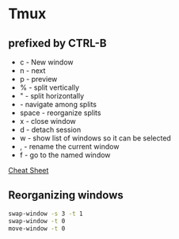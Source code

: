 # Tmux

## prefixed by CTRL-B
- c - New window
- n - next
- p - preview
- % - split vertically
- " - split horizontally
- <arrow key> - navigate among splits
- space - reorganize splits
- x - close window
- d - detach session
- w - show list of windows so it can be selected
- , - rename the current window
- f <name> - go to the named window

[Cheat Sheet](http://www.dayid.org/comp/tm.html)


## Reorganizing windows

```bash
swap-window -s 3 -t 1
swap-window -t 0
move-window -t 0
```
